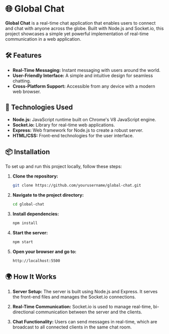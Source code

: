 # 🌐 Global Chat

**Global Chat** is a real-time chat application that enables users to connect and chat with anyone across the globe. Built with Node.js and Socket.io, this project showcases a simple yet powerful implementation of real-time communication in a web application.

## 🛠️ Features

- **Real-Time Messaging:** Instant messaging with users around the world.
- **User-Friendly Interface:** A simple and intuitive design for seamless chatting.
- **Cross-Platform Support:** Accessible from any device with a modern web browser.

## 🚀 Technologies Used

- **Node.js:** JavaScript runtime built on Chrome's V8 JavaScript engine.
- **Socket.io:** Library for real-time web applications.
- **Express:** Web framework for Node.js to create a robust server.
- **HTML/CSS:** Front-end technologies for the user interface.

## 📦 Installation

To set up and run this project locally, follow these steps:

1. **Clone the repository:**
   ```bash
   git clone https://github.com/yourusername/global-chat.git
   ```
   
2. **Navigate to the project directory:**
   ```bash
   cd global-chat
   ```

3. **Install dependencies:**
   ```bash
   npm install
   ```

4. **Start the server:**
   ```bash
   npm start
   ```

5. **Open your browser and go to:**
   ```
   http://localhost:5500
   ```

## 🌍 How It Works

1. **Server Setup:** The server is built using Node.js and Express. It serves the front-end files and manages the Socket.io connections.
   
2. **Real-Time Communication:** Socket.io is used to manage real-time, bi-directional communication between the server and the clients.
   
3. **Chat Functionality:** Users can send messages in real-time, which are broadcast to all connected clients in the same chat room.

